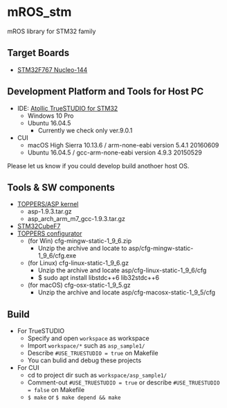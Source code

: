 # mROS_stm
mROS library for STM32 family

## Target Boards

- [STM32F767 Nucleo-144](https://www.st.com/content/st_com/ja/products/evaluation-tools/product-evaluation-tools/mcu-eval-tools/stm32-mcu-eval-tools/stm32-mcu-nucleo/nucleo-f767zi.html)

## Development Platform and Tools for Host PC

- IDE: [Atollic TrueSTUDIO for STM32](https://atollic.com/truestudio/)
  - Windows 10 Pro
  - Ubuntu 16.04.5
    - Currently we check only ver.9.0.1
- CUI
  - macOS High Sierra 10.13.6 / arm-none-eabi version 5.4.1 20160609
  - Ubuntu 16.04.5 / gcc-arm-none-eabi version 4.9.3 20150529

Please let us know if you could develop build anothoer host OS.

## Tools & SW components

- [TOPPERS/ASP kernel](http://toppers.jp/asp-d-download.html)
  - asp-1.9.3.tar.gz
  - asp_arch_arm_m7_gcc-1.9.3.tar.gz
- [STM32CubeF7](https://www.st.com/content/st_com/ja/products/embedded-software/mcus-embedded-software/stm32-embedded-software/stm32cube-mcu-packages/stm32cubef7.html)
- [TOPPERS configurator](http://toppers.jp/cfg-download.html)
  - (for Win) cfg-mingw-static-1_9_6.zip
    - Unzip the archive and locate to asp/cfg-mingw-static-1_9_6/cfg.exe
  - (for Linux) cfg-linux-static-1_9_6.gz
    - Unzip the archive and locate asp/cfg-linux-static-1_9_6/cfg
    - $ sudo apt install libstdc++6 lib32stdc++6
  - (for macOS) cfg-osx-static-1_9_5.gz
    - Unzip the archive and locate asp/cfg-macosx-static-1_9_5/cfg

## Build

- For TrueSTUDIO
  - Specify and open `workspace` as workspace
  - Import `workspace/*` such as `asp_sample1/`
  - Describe `#USE_TRUESTUDIO = true` on Makefile
  - You can bulid and debug these projects
- For CUI
  - cd to project dir such as `workspace/asp_sample1/`
  - Comment-out `#USE_TRUESTUDIO = true` or describe `#USE_TRUESTUDIO = false` on Makefile
  - `$ make` or `$ make depend && make`

